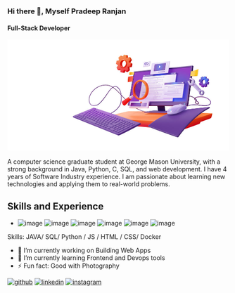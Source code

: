 ### Hi there 👋, Myself Pradeep Ranjan

#### Full-Stack Developer
![Full-Stack Developer](https://github.com/Pradeep94GMU/Pradeep94GMU/blob/main/3d-render-code-testing-functional-test-usability%20(convert.io).jpg)

A computer science graduate student at George Mason University, with a strong background in Java, Python, C, SQL, and web development. I have 4 years of Software Industry experience. I am passionate about learning new technologies and applying them to real-world problems.

## Skills and Experience
* ![image](https://github.com/Pradeep94GMU/Pradeep94GMU/assets/111266003/c96c8a70-8a00-45f0-ba5b-36142736a592) ![image](https://github.com/Pradeep94GMU/Pradeep94GMU/assets/111266003/2b3b614a-d3a8-4f3b-98bd-6c8a7d067c0f) ![image](https://github.com/Pradeep94GMU/Pradeep94GMU/assets/111266003/3e3792bf-200d-4712-961c-01142d769935) ![image](https://github.com/Pradeep94GMU/Pradeep94GMU/assets/111266003/e1145f8d-5b16-4d4f-85f7-fe6f725c4d68) ![image](https://github.com/Pradeep94GMU/Pradeep94GMU/assets/111266003/a81ed37d-6faa-4508-9108-a4294d46f4d3) ![image](https://github.com/Pradeep94GMU/Pradeep94GMU/assets/111266003/ad72e5a8-403c-4d33-b0f6-681d12b70bbd)




Skills: JAVA/ SQL/ Python / JS / HTML / CSS/ Docker

- 🔭 I’m currently working on Building Web Apps 
- 🌱 I’m currently learning Frontend and Devops tools 
- ⚡ Fun fact: Good with Photography 


[<img src='https://cdn.jsdelivr.net/npm/simple-icons@3.0.1/icons/github.svg' alt='github' height='40'>](https://github.com/https://github.com/Pradeep94GMU)  [<img src='https://cdn.jsdelivr.net/npm/simple-icons@3.0.1/icons/linkedin.svg' alt='linkedin' height='40'>](https://www.linkedin.com/in/https://www.linkedin.com/in/pradeep-ranjan//)  [<img src='https://cdn.jsdelivr.net/npm/simple-icons@3.0.1/icons/instagram.svg' alt='instagram' height='40'>](https://www.instagram.com/https://www.instagram.com/tinywor1d//)  
















